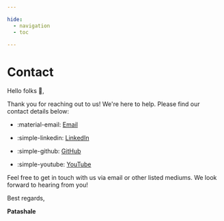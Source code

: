 ```yaml
---

hide:
  - navigation
  - toc

---
```


# Contact

Hello folks 👋,

Thank you for reaching out to us! We're here to help. Please find our contact details below:

<div class="grid cards" markdown>

-   :material-email: [Email](mailto:reachus@patashale.in)

-   :simple-linkedin: [LinkedIn](https://linkedin.com/company/patashale)

-   :simple-github: [GitHub](https://github.com/patashale)

-   :simple-youtube: [YouTube](https://youtube.com/@patashale)

</div>

Feel free to get in touch with us via email or other listed mediums. We look forward to hearing from you!

Best regards,

**Patashale**
